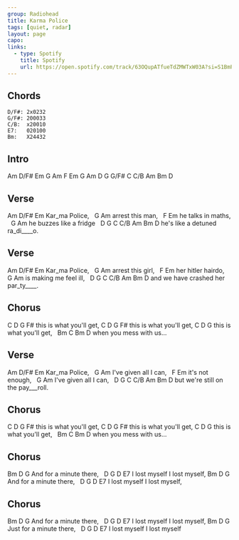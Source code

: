 ```yaml
---
group: Radiohead
title: Karma Police
tags: [quiet, radar]
layout: page
capo: 
links: 
  - type: Spotify
    title: Spotify
    url: https://open.spotify.com/track/63OQupATfueTdZMWTxW03A?si=S1BmPorpSD2-agUCqIFfGQ
---
```


## Chords

```chordpro
D/F#: 2x0232
G/F#: 200033
C/B:  x20010
E7:   020100
Bm:   X24432
```

## Intro

Am   D/F#  Em  G
Am   F     Em  G
Am   D
G    G/F#  C   C/B
Am   Bm    D

## Verse

Am  D/F#    Em
Kar_ma     Police,
&nbsp; G             Am
arrest this man,
&nbsp;  F    Em
he talks in maths,
&nbsp;  G                 Am
he buzzes like a fridge
&nbsp;    D  G         C   C/B  Am   Bm   D
he's like a detuned ra_di____o.

## Verse

Am  D/F# Em
Kar_ma    Police,
&nbsp; G             Am
arrest this girl,
&nbsp;   F     Em
her hitler hairdo,
&nbsp;  G                    Am
is making me feel ill,
&nbsp;   D         G                 C   C/B  Am   Bm   D
and we have crashed her par_ty____.

## Chorus

C       D           G   F#
this is what you'll get,
C       D           G   F#
this is what you'll get,
C       D           G
this is what you'll get,
&nbsp;        Bm        C    Bm  D
when you mess with us...

## Verse

Am  D/F#   Em
Kar_ma    Police,
&nbsp;    G       Am
I've given all I can,
&nbsp;    F    Em
it's not   enough,
&nbsp;    G       Am
I've given all I can,
&nbsp;   D             G      C C/B Am   Bm   D
but we're still on the pay___roll.

## Chorus

C       D           G   F#
this is what you'll get,
C       D           G   F#
this is what you'll get,
C       D           G
this is what you'll get,
&nbsp;        Bm        C    Bm  D
when you mess with us...

## Chorus

Bm        D          G
And for a minute there,
&nbsp; D      G      D      E7
I lost myself I lost myself,
Bm          D        G
And for a minute there,
&nbsp; D      G      D      E7
I lost myself I lost myself,

## Chorus

Bm        D          G
And for a minute there,
&nbsp; D      G      D      E7
I lost myself I lost myself,
Bm          D        G
Just for a minute there,
&nbsp; D      G      D      E7
I lost myself I lost myself

